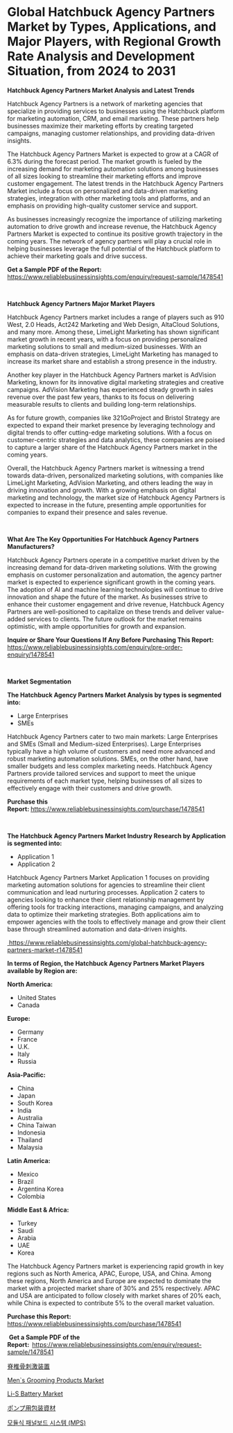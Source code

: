 <p><h1>Global Hatchbuck Agency Partners Market by Types, Applications, and Major Players, with Regional Growth Rate Analysis and Development Situation, from 2024 to 2031</h1></p><p><strong>Hatchbuck Agency Partners Market Analysis and Latest Trends</strong></p>
<p><p>Hatchbuck Agency Partners is a network of marketing agencies that specialize in providing services to businesses using the Hatchbuck platform for marketing automation, CRM, and email marketing. These partners help businesses maximize their marketing efforts by creating targeted campaigns, managing customer relationships, and providing data-driven insights.</p><p>The Hatchbuck Agency Partners Market is expected to grow at a CAGR of 6.3% during the forecast period. The market growth is fueled by the increasing demand for marketing automation solutions among businesses of all sizes looking to streamline their marketing efforts and improve customer engagement. The latest trends in the Hatchbuck Agency Partners Market include a focus on personalized and data-driven marketing strategies, integration with other marketing tools and platforms, and an emphasis on providing high-quality customer service and support.</p><p>As businesses increasingly recognize the importance of utilizing marketing automation to drive growth and increase revenue, the Hatchbuck Agency Partners Market is expected to continue its positive growth trajectory in the coming years. The network of agency partners will play a crucial role in helping businesses leverage the full potential of the Hatchbuck platform to achieve their marketing goals and drive success.</p></p>
<p><strong>Get a Sample PDF of the Report:&nbsp;</strong> <a href="https://www.reliablebusinessinsights.com/enquiry/request-sample/1478541">https://www.reliablebusinessinsights.com/enquiry/request-sample/1478541</a></p>
<p>&nbsp;</p>
<p><strong>Hatchbuck Agency Partners Major Market Players</strong></p>
<p><p>Hatchbuck Agency Partners market includes a range of players such as 910 West, 2.0 Heads, Act242 Marketing and Web Design, AltaCloud Solutions, and many more. Among these, LimeLight Marketing has shown significant market growth in recent years, with a focus on providing personalized marketing solutions to small and medium-sized businesses. With an emphasis on data-driven strategies, LimeLight Marketing has managed to increase its market share and establish a strong presence in the industry.</p><p>Another key player in the Hatchbuck Agency Partners market is AdVision Marketing, known for its innovative digital marketing strategies and creative campaigns. AdVision Marketing has experienced steady growth in sales revenue over the past few years, thanks to its focus on delivering measurable results to clients and building long-term relationships.</p><p>As for future growth, companies like 321GoProject and Bristol Strategy are expected to expand their market presence by leveraging technology and digital trends to offer cutting-edge marketing solutions. With a focus on customer-centric strategies and data analytics, these companies are poised to capture a larger share of the Hatchbuck Agency Partners market in the coming years.</p><p>Overall, the Hatchbuck Agency Partners market is witnessing a trend towards data-driven, personalized marketing solutions, with companies like LimeLight Marketing, AdVision Marketing, and others leading the way in driving innovation and growth. With a growing emphasis on digital marketing and technology, the market size of Hatchbuck Agency Partners is expected to increase in the future, presenting ample opportunities for companies to expand their presence and sales revenue.</p></p>
<p>&nbsp;</p>
<p><strong>What Are The Key Opportunities For Hatchbuck Agency Partners Manufacturers?</strong></p>
<p><p>Hatchbuck Agency Partners operate in a competitive market driven by the increasing demand for data-driven marketing solutions. With the growing emphasis on customer personalization and automation, the agency partner market is expected to experience significant growth in the coming years. The adoption of AI and machine learning technologies will continue to drive innovation and shape the future of the market. As businesses strive to enhance their customer engagement and drive revenue, Hatchbuck Agency Partners are well-positioned to capitalize on these trends and deliver value-added services to clients. The future outlook for the market remains optimistic, with ample opportunities for growth and expansion.</p></p>
<p><strong>Inquire or Share Your Questions If Any Before Purchasing This Report:</strong> <a href="https://www.reliablebusinessinsights.com/enquiry/pre-order-enquiry/1478541">https://www.reliablebusinessinsights.com/enquiry/pre-order-enquiry/1478541</a></p>
<p>&nbsp;</p>
<p><strong>Market Segmentation</strong></p>
<p><strong>The Hatchbuck Agency Partners Market Analysis by types is segmented into:</strong></p>
<p><ul><li>Large Enterprises</li><li>SMEs</li></ul></p>
<p><p>Hatchbuck Agency Partners cater to two main markets: Large Enterprises and SMEs (Small and Medium-sized Enterprises). Large Enterprises typically have a high volume of customers and need more advanced and robust marketing automation solutions. SMEs, on the other hand, have smaller budgets and less complex marketing needs. Hatchbuck Agency Partners provide tailored services and support to meet the unique requirements of each market type, helping businesses of all sizes to effectively engage with their customers and drive growth.</p></p>
<p><strong>Purchase this Report:&nbsp;</strong><a href="https://www.reliablebusinessinsights.com/purchase/1478541">https://www.reliablebusinessinsights.com/purchase/1478541</a></p>
<p>&nbsp;</p>
<p><strong>The Hatchbuck Agency Partners Market Industry Research by Application is segmented into:</strong></p>
<p><ul><li>Application 1</li><li>Application 2</li></ul></p>
<p><p>Hatchbuck Agency Partners Market Application 1 focuses on providing marketing automation solutions for agencies to streamline their client communication and lead nurturing processes. Application 2 caters to agencies looking to enhance their client relationship management by offering tools for tracking interactions, managing campaigns, and analyzing data to optimize their marketing strategies. Both applications aim to empower agencies with the tools to effectively manage and grow their client base through streamlined automation and data-driven insights.</p></p>
<p><a href="https://www.reliablebusinessinsights.com/global-hatchbuck-agency-partners-market-r1478541">&nbsp;https://www.reliablebusinessinsights.com/global-hatchbuck-agency-partners-market-r1478541</a></p>
<p><strong>In terms of Region, the Hatchbuck Agency Partners Market Players available by Region are:</strong></p>
<p>
    <p> <strong> North America: </strong>
        <ul>
            <li>United States</li>
            <li>Canada</li>
        </ul>
        </p> 
    <p> <strong> Europe: </strong>
        <ul>
            <li>Germany</li>
            <li>France</li>
            <li>U.K.</li>
            <li>Italy</li>
            <li>Russia</li>
        </ul>
        </p> 
    <p> <strong> Asia-Pacific: </strong>
        <ul>
            <li>China</li>
            <li>Japan</li>
            <li>South Korea</li>
            <li>India</li>
            <li>Australia</li>
            <li>China Taiwan</li>
            <li>Indonesia</li>
            <li>Thailand</li>
            <li>Malaysia</li>
        </ul>
        </p> 
    <p> <strong> Latin America: </strong>
        <ul>
            <li>Mexico</li>
            <li>Brazil</li>
            <li>Argentina Korea</li>
            <li>Colombia</li>
        </ul>
        </p> 
    <p> <strong> Middle East & Africa: </strong>
        <ul>
            <li>Turkey</li>
            <li>Saudi</li>
            <li>Arabia</li>
            <li>UAE</li>
            <li>Korea</li>
        </ul>
    </p>
    </p>
<p><p>The Hatchbuck Agency Partners market is experiencing rapid growth in key regions such as North America, APAC, Europe, USA, and China. Among these regions, North America and Europe are expected to dominate the market with a projected market share of 30% and 25% respectively. APAC and USA are anticipated to follow closely with market shares of 20% each, while China is expected to contribute 5% to the overall market valuation.</p></p>
<p><strong>Purchase this Report: </strong><a href="https://www.reliablebusinessinsights.com/purchase/1478541">https://www.reliablebusinessinsights.com/purchase/1478541</a></p>
<p>&nbsp;<strong>Get a Sample PDF of the Report:&nbsp;&nbsp;</strong><a href="https://www.reliablebusinessinsights.com/enquiry/request-sample/1478541">https://www.reliablebusinessinsights.com/enquiry/request-sample/1478541</a></p>
<p><strong></strong></p>
<p><p><a href="https://medium.com/@bulahhamill28/%E8%84%8A%E6%A4%8E%E9%AA%A8%E5%88%BA%E6%BF%80%E5%99%A8%E5%B8%82%E5%A0%B4%E3%81%AF-%E5%B8%82%E5%A0%B4%E3%82%B7%E3%82%A7%E3%82%A2-%E5%B8%82%E5%A0%B4%E3%83%88%E3%83%AC%E3%83%B3%E3%83%89-%E5%B8%82%E5%A0%B4%E6%88%90%E9%95%B7%E3%81%AB%E9%96%A2%E3%81%99%E3%82%8B%E6%83%85%E5%A0%B1%E3%82%92%E6%8F%90%E4%BE%9B%E3%81%97%E3%81%BE%E3%81%99-53f84186b032">脊椎骨刺激装置</a></p><p><a href="https://github.com/globismark/Market-Research-Report-List-3/blob/main/mens-grooming-products-market.md">Men`s Grooming Products Market</a></p><p><a href="https://github.com/prosalinda88/Market-Research-Report-List-4/blob/main/li-s-battery-market.md">Li-S Battery Market</a></p><p><a href="https://github.com/DemarcusKuhlman/Market-Research-Report-List-1/blob/main/225479195676.md">ポンプ用包装資材</a></p><p><a href="https://medium.com/@bustersipes981/%EB%AA%A8%EB%93%88%ED%98%95-%ED%8C%A8%EB%84%90%EB%B3%B4%EB%93%9C-%EC%8B%9C%EC%8A%A4%ED%85%9C-mps-%EC%8B%9C%EC%9E%A5-%EA%B7%9C%EB%AA%A8-%EB%B0%8F-%EC%8B%9C%EC%9E%A5-%EB%8F%99%ED%96%A5-%EC%99%84%EC%A0%84%ED%95%9C-%EC%82%B0%EC%97%85-%EA%B0%9C%EC%9A%94-2024%EB%85%84%EB%B6%80%ED%84%B0-2031%EB%85%84%EA%B9%8C%EC%A7%80-b9ebc11bac61">모듈식 패널보드 시스템 (MPS)</a></p></p>